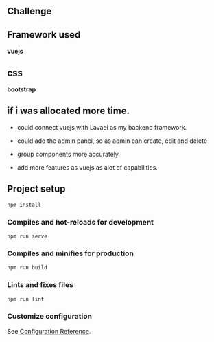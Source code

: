 ##  Challenge

##  Framework used

**vuejs**

## css

**bootstrap**

##  if i was allocated more time.

- could connect vuejs with Lavael as my backend framework.

- could add the admin panel, so as admin can create, edit and delete

- group components more accurately.

- add more features as vuejs as alot of capabilities.


## Project setup
```
npm install
```

### Compiles and hot-reloads for development
```
npm run serve
```

### Compiles and minifies for production
```
npm run build
```

### Lints and fixes files
```
npm run lint
```

### Customize configuration
See [Configuration Reference](https://cli.vuejs.org/config/).
